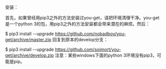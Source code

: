 
安装：

首先，如果曾经用pip3之外的方法安装过you-get，请把环境清理干净。you-get是一个python 3的包，用pip3之外的方法安装都会带来潜在的麻烦。然后：

$ pip3 install --upgrade https://github.com/nobadboy/you-get/archive/master.zip
回复到原本的develop分支：

$ pip3 install --upgrade https://github.com/soimort/you-get/archive/develop.zip
注意：某些windows下面的python 3环境没有pip3，可能是pip。
